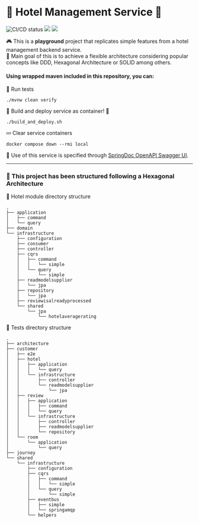 # 🏨 Hotel Management Service 🏨

![CI/CD status](https://github.com/erickgualpa/hotel-management-service/actions/workflows/maven.yml/badge.svg)
[![](https://img.shields.io/badge/Spring%20Boot%20Version-3.4.1-blue)](/pom.xml)
[![](https://img.shields.io/badge/Java%20Version-21-blue)](/pom.xml)

🎮 This is a **playground** project that replicates simple features from a hotel management backend service.
<br>
🤔 Main goal of this is to achieve a flexible architecture considering popular concepts like DDD, Hexagonal Architecture
or
SOLID among others.

#### Using wrapped maven included in this repository, you can:

🧪 Run tests
<br>

```shell script
./mvnw clean verify
```

🚀 Build and deploy service as container! 🐳
<br>

```shell script
./build_and_deploy.sh
```

💤 Clear service containers

```shell script
docker compose down --rmi local
```

🔹 Use of this service is specified through [SpringDoc OpenAPI Swagger UI](http://localhost:8080/swagger-ui/index.html).
<br>

---

### 📣 This project has been structured following a Hexagonal Architecture

🏨 Hotel module directory structure

[//]: # (Directory tree below was generated using 'tree -d' command in the 'src/main/java/org/egualpam/contexts/hotelmanagement/hotel' directory)

```
.
├── application
│   ├── command
│   └── query
├── domain
└── infrastructure
    ├── configuration
    ├── consumer
    ├── controller
    ├── cqrs
    │   ├── command
    │   │   └── simple
    │   └── query
    │       └── simple
    ├── readmodelsupplier
    │   └── jpa
    ├── repository
    │   └── jpa
    ├── reviewisalreadyprocessed
    └── shared
        └── jpa
            └── hotelaveragerating
```

🧪 Tests directory structure

[//]: # (Directory tree below was generated using 'tree -d' command in the 'src/test/java/org/egualpam/contexts/hotelmanagement' directory)

```
.
├── architecture
├── customer
│   ├── e2e
│   ├── hotel
│   │   ├── application
│   │   │   └── query
│   │   └── infrastructure
│   │       ├── controller
│   │       └── readmodelsupplier
│   │           └── jpa
│   ├── review
│   │   ├── application
│   │   │   ├── command
│   │   │   └── query
│   │   └── infrastructure
│   │       ├── controller
│   │       ├── readmodelsupplier
│   │       └── repository
│   └── room
│       └── application
│           └── query
├── journey
└── shared
    └── infrastructure
        ├── configuration
        ├── cqrs
        │   ├── command
        │   │   └── simple
        │   └── query
        │       └── simple
        ├── eventbus
        │   ├── simple
        │   └── springamqp
        └── helpers

```
